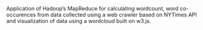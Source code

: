 Application of  Hadoop’s MapReduce for calculating wordcount, word co-occurences  from data collected using a web crawler 
based on NYTimes API and visualization of  data using a wordcloud built on w3.js.
